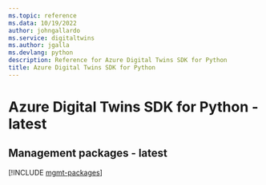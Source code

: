 ```yaml
---
ms.topic: reference
ms.data: 10/19/2022
author: johngallardo
ms.service: digitaltwins
ms.author: jgalla
ms.devlang: python
description: Reference for Azure Digital Twins SDK for Python
title: Azure Digital Twins SDK for Python
---
```

# Azure Digital Twins SDK for Python - latest

## Management packages - latest
[!INCLUDE [mgmt-packages](digital-twins-mgmt-index.md)]